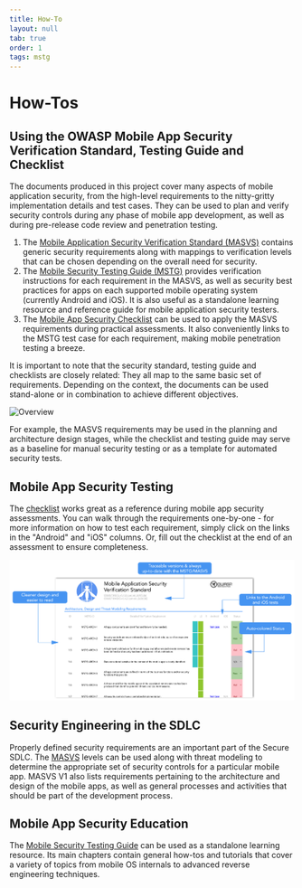 ```yaml
---
title: How-To
layout: null
tab: true
order: 1
tags: mstg
---
```


# How-Tos

## Using the OWASP Mobile App Security Verification Standard, Testing Guide and Checklist

The documents produced in this project cover many aspects of mobile application security, from the high-level requirements to the nitty-gritty implementation details and test cases. They can be used to plan and verify security controls during any phase of mobile app development, as well as during pre-release code review and penetration testing.

1. The [Mobile Application Security Verification Standard (MASVS)](https://github.com/OWASP/owasp-masvs/releases) contains generic security requirements along with mappings to verification levels that can be chosen depending on the overall need for security.
2. The [Mobile Security Testing Guide (MSTG)](https://github.com/OWASP/owasp-mstg/releases) provides verification instructions for each requirement in the MASVS, as well as security best practices for apps on each supported mobile operating system (currently Android and iOS). It is also useful as a standalone learning resource and reference guide for mobile application security testers.
3. The [Mobile App Security Checklist](https://github.com/OWASP/owasp-mstg/releases/latest) can be used to apply the MASVS requirements during practical assessments. It also conveniently links to the MSTG test case for each requirement, making mobile penetration testing a breeze.

It is important to note that the security standard, testing guide and checklists are closely related: They all map to the same basic set of requirements. Depending on the context, the documents can be used stand-alone or in combination to achieve different objectives.

![Overview](assets/images/overview-800px.jpg)

For example, the MASVS requirements may be used in the planning and architecture design stages, while the checklist and testing guide may serve as a baseline for manual security testing or as a template for automated security tests.

## Mobile App Security Testing

The [checklist](https://github.com/OWASP/owasp-mstg/releases/latest) works great as a reference during mobile app security assessments. You can walk through the requirements one-by-one - for more information on how to test each requirement, simply click on the links in the "Android" and "iOS" columns. Or, fill out the checklist at the end of an assessment to ensure completeness.

<img src="assets/images/checklists_features.png" />

## Security Engineering in the SDLC

Properly defined security requirements are an important part of the Secure SDLC. The [MASVS](https://github.com/OWASP/owasp-masvs/releases/download/0.9.2/OWASP_Mobile_AppSec_Verification_Standard_v0.9.2.pdf) levels can be used along with threat modeling to determine the appropriate set of security controls for a particular mobile app. MASVS V1 also lists requirements pertaining to the architecture and design of the mobile apps, as well as general processes and activities that should be part of the development process.

## Mobile App Security Education

The [Mobile Security Testing Guide](https://github.com/OWASP/owasp-mstg) can be used as a standalone learning resource. Its main chapters contain general how-tos and tutorials that cover a variety of topics from mobile OS internals to advanced reverse engineering techniques.

